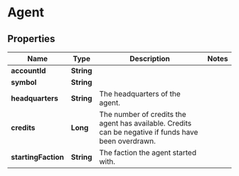 

# Agent



## Properties

| Name | Type | Description | Notes |
|------------ | ------------- | ------------- | -------------|
|**accountId** | **String** |  |  |
|**symbol** | **String** |  |  |
|**headquarters** | **String** | The headquarters of the agent. |  |
|**credits** | **Long** | The number of credits the agent has available. Credits can be negative if funds have been overdrawn. |  |
|**startingFaction** | **String** | The faction the agent started with. |  |



